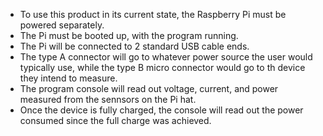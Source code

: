 - To use this product in its current state, the Raspberry Pi must be powered separately.
- The Pi must be booted up, with the program running.
- The Pi will be connected to 2 standard USB cable ends. 
- The type A connector will go to whatever power source the user would typically use, while the type B micro connector would go to th device they intend to measure.
- The program console will read out voltage, current, and power measured from the sennsors on the Pi hat.
- Once the device is fully charged, the console will read out the power consumed since the full charge was achieved.
